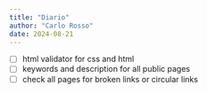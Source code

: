 ```yaml
---
title: "Diario"
author: "Carlo Rosso"
date: 2024-08-21
---
```


- [ ] html validator for css and html
- [ ] keywords and description for all public pages
- [ ] check all pages for broken links or circular links
